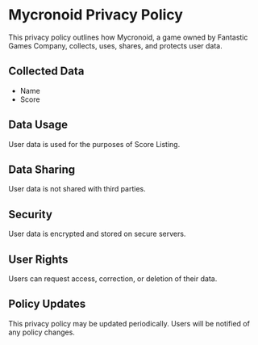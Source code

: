 # Mycronoid Privacy Policy

This privacy policy outlines how Mycronoid, a game owned by Fantastic Games Company, collects, uses, shares, and protects user data.

## Collected Data

- Name
- Score

## Data Usage

User data is used for the purposes of Score Listing.

## Data Sharing

User data is not shared with third parties.

## Security

User data is encrypted and stored on secure servers.

## User Rights

Users can request access, correction, or deletion of their data.

## Policy Updates

This privacy policy may be updated periodically. Users will be notified of any policy changes.
